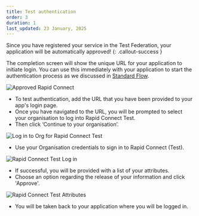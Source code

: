 ```yaml
---
title: Test authentication
order: 3
duration: 1
last_updated: 23 January, 2025
---
```


Since you have registered your service in the Test Federation, your application will be automatically approved!
{: .callout-success }

The completion screen will show the unique URL for your application to initiate login. You can use this immediately with your application to start the authentication process as we discussed in [Standard Flow](/rapid-connect-integration/04-standard-flow).

![Approved Rapid Connect](/assets/images/connect-a-rapid-connect-service/approved-rapid-connect.png)

- To test authentication, add the URL that you have been provided to your app's login page.
- Once you have navigated to the URL, you will be prompted to select your organisation to log into Rapid Connect Test.
- Then click ‘Continue to your organisation’.

![Log in to Org for Rapid Connect Test](/assets/images/connect-a-rapid-connect-service/rapid-connect-login-to-org.png)

- Use your Organisation credentials to sign in to Rapid Connect (Test).

![Rapid Connect Test Log in](/assets/images/connect-a-rapid-connect-service/login-rapid-connect-test.png)

- If successful, you will be provided with a list of your attributes.
- Choose an option regarding the release of your information and click 'Approve'.

![Rapid Connect Test Attributes](/assets/images/connect-a-rapid-connect-service/rapid-connect-test-attributes.png)

- You will be taken back to your application where you will be logged in.
